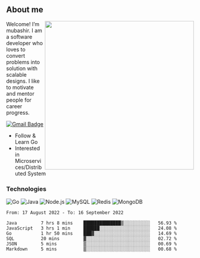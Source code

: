 ## About me

<img align="right" src="https://github-readme-stats-zhiwei-feng.vercel.app/api?username=mub4shir&show_icons=true" width="400" />

Welcome! I’m mubashir. I am a software developer who loves to convert problems into solution with scalable designs. I like to motivate and mentor people for career progress.

[![Gmail Badge](https://img.shields.io/badge/-mubashir11131719@gmail.com-c14438?style=flat-square&logo=Gmail&logoColor=white&link=mailto:mubashir11131719@gmail.com)](mailto:mubashir11131719@gmail.com)




- Follow & Learn Go
- Interested in Microservices/Distributed System


### Technologies
![Go](https://img.shields.io/badge/-Go-000000?style=flat-square&logo=go)
![Java](https://img.shields.io/badge/-Java-E34A86?style=flat-square&logo=java)
![Node.js](https://img.shields.io/badge/-Node.js-000000?style=flat-square&logo=node.js)
![MySQL](https://img.shields.io/badge/-MySQL-orange?style=flat-square&logo=MySQL)
![Redis](https://img.shields.io/badge/-Redis-black?style=flat-square&logo=Redis)
![MongoDB](https://img.shields.io/badge/-MongoDB-000000?style=flat-square&logo=mongodb)






<!--START_SECTION:waka-->

```text
From: 17 August 2022 - To: 16 September 2022

Java         7 hrs 8 mins    ██████████████▒░░░░░░░░░░   56.93 %
JavaScript   3 hrs 1 min     ██████░░░░░░░░░░░░░░░░░░░   24.08 %
Go           1 hr 50 mins    ███▓░░░░░░░░░░░░░░░░░░░░░   14.69 %
SQL          20 mins         ▓░░░░░░░░░░░░░░░░░░░░░░░░   02.72 %
JSON         5 mins          ▒░░░░░░░░░░░░░░░░░░░░░░░░   00.69 %
Markdown     5 mins          ▒░░░░░░░░░░░░░░░░░░░░░░░░   00.68 %
```

<!--END_SECTION:waka-->
</p>


